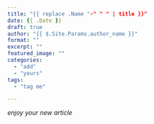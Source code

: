 ```yaml
---
title: "{{ replace .Name "-" " " | title }}"
date: {{ .Date }}
draft: true
author: "{{ $.Site.Params.author_name }}"
format: ""
excerpt: ""
featured_image: ""
categories:
  - "add"
  - "yours"
tags:
  - "tag me"

---
```


*enjoy your new article*